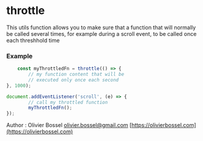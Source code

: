 # throttle

This utils function allows you to make sure that a function that will normally be called
several times, for example during a scroll event, to be called once each threshhold time


### Example
```js
	const myThrottledFn = throttle(() => {
		// my function content that will be
		// executed only once each second
}, 1000);

document.addEventListener('scroll', (e) => {
		// call my throttled function
		myThrottledFn();
});
```
Author : Olivier Bossel [olivier.bossel@gmail.com](mailto:olivier.bossel@gmail.com) [https://olivierbossel.com](https://olivierbossel.com)